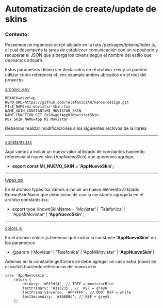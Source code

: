 # Automatización de create/update de skins

### Contexto:
Poseemos un ingenioso script alojado en la ruta /packages/tokens/index.js, el cual desempeña la tarea de establecer comunicación con un repositorio y recuperar el JSON que alberga los tokens según el nombre del estilo que deseamos adquirir.  

Estos parametros deben ser declarados en el archivo .env y se pueden utilizar como referencia el .env.example ambos ubicados en el root del proyecto.

[archivo .env](/.env.example)

~~~
BRANCH=develop
REPO_URL=https://github.com/TelefonicaAR/kenos-design.git
FILE_NAME=mi-movistar-skin.tsx
NAME_SKIN_CONSTANT=MI_MOVISTAR_SKIN             
NAME_FUNCTION_GET_SKIN=getAppMiMovistarSkin     
KEY_SKIN_NAME=App Mi Movistar
~~~



Debemos realizar modificaciones a los siguientes archivos de la libreía

___
[constants.tsx](../src/skins/constants.tsx)

Aqui vamos a incluir un nuevo valor al listado de constantes haciendo referencia al nuevo skin (AppNuevoSkin) que queremos agregar.

* **export const MI_NUEVO_SKIN = 'AppNuevoSkin';**

___
[types.tsx](../src/skins/types.tsx)

En el archivo types.tsx vamos a incluir un nuevo elemento al tipado KnownSkinName que debe coincidir con la constante agregada en el archivo constants.tsx.

* export type KnownSkinName = 'Movistar' | 'Telefonica' | 'AppMiMovistar' | **'AppNuevoSkin'** ;

___
[colors.js](../.storybook/colors.js)

En el archivo colors.js tenemos que incluir la constante  **'AppNuevoSkin'** en los parametros

 * @param {'Movistar' | 'Telefonica' | 'AppMiMovistar' | **'AppNuevoSkin'**} 

Ademas en la constante getColors se debe agregar un caso extra (case) en el switch haciendo referencias del nuevo skin 

~~~
case 'AppNuevoSkin':
    return {
        primary: '#019df4', // TREF = movistarBlue
        textPrimary: '#313235', //  REF = grey6
        textPrimaryInverse: '#FFFFFF', // ODO: REF = white
        textSecondary: '#86888c', // REF = grey5
    };
~~~


